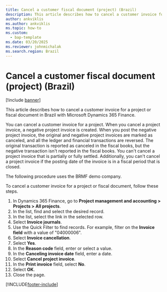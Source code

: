 ```yaml
---
title: Cancel a customer fiscal document (project) (Brazil)
description: This article describes how to cancel a customer invoice for a project or fiscal document in Brazil with Microsoft Dynamics 365 Finance.
author: ankviklis
ms.author: ankviklis
ms.topic: how-to
ms.custom: 
  - bap-template
ms.date: 03/20/2025
ms.reviewer: johnmichalak
ms.search.region: Brazil
---
```


# Cancel a customer fiscal document (project) (Brazil)

[!include [banner](../../includes/banner.md)]

This article describes how to cancel a customer invoice for a project or fiscal document in Brazil with Microsoft Dynamics 365 Finance.

You can cancel a customer invoice for a project. When you cancel a project invoice, a negative project invoice is created. When you post the negative project invoice, the original and negative project invoices are marked as canceled, and all the ledger and financial transactions are reversed. The original transaction is reported as canceled in the fiscal books, but the negative transaction isn't reported in the fiscal books. You can't cancel a project invoice that is partially or fully settled. Additionally, you can't cancel a project invoice if the posting date of the invoice is in a fiscal period that is closed. 

The following procedure uses the BRMF demo company.

To cancel a customer invoice for a project or fiscal document, follow these steps.

1. In Dynamics 365 Finance, go to **Project management and accounting \> Projects \> All projects**.
1. In the list, find and select the desired record.
1. In the list, select the link in the selected row.
1. Select **Invoice journals**.
1. Use the Quick Filter to find records. For example, filter on the **Invoice field** with a value of "04000006".
1. Select **Invoice cancellation**.
1. Select **Yes**.
1. In the **Reason code** field, enter or select a value.
1. In the **Canceling invoice date** field, enter a date.
1. Select **Cancel project invoice**.
1. In the **Print invoice** field, select **No**.
1. Select **OK**.
1. Close the page.



[!INCLUDE[footer-include](../../../includes/footer-banner.md)]
